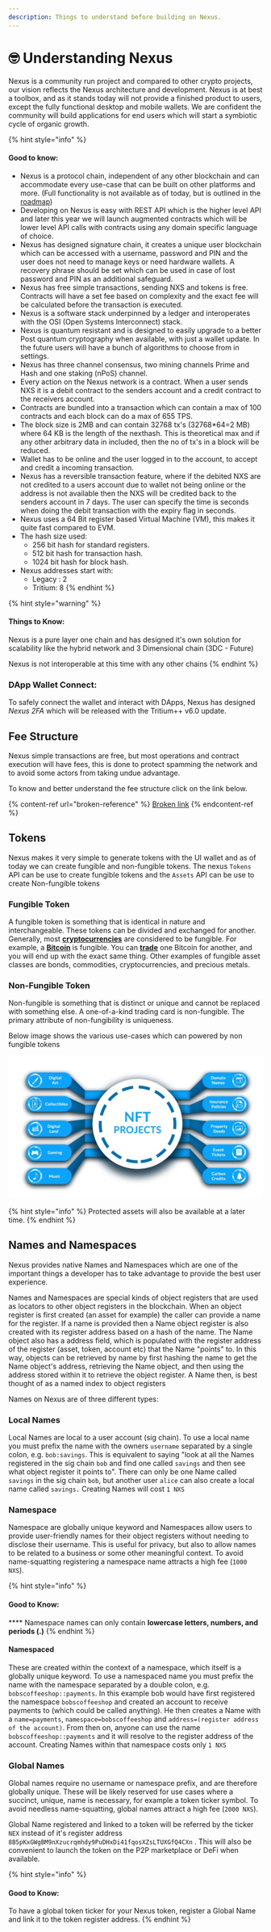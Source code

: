 ```yaml
---
description: Things to understand before building on Nexus.
---
```


# 🤓 Understanding Nexus

Nexus is a community run project and compared to other crypto projects, our vision reflects the Nexus architecture and development. Nexus is at best a toolbox, and as it stands today will  not provide a finished product to users, except the fully functional desktop and mobile wallets. We are confident the community will build applications for end users which will start a symbiotic cycle of organic growth.

{% hint style="info" %}
#### Good to know:

* Nexus is a protocol chain, independent of any other blockchain and can accommodate every use-case that can be built on other platforms and more. (Full functionality is not available as of today, but is outlined in the [roadmap](https://nexus.io/roadmap))
* Developing on Nexus is easy with REST API which is the higher level API and later this year we will launch augmented contracts which will be lower level API calls with contracts using any domain specific language of choice.
* Nexus has designed signature chain, it creates a unique user blockchain which can be accessed with a username, password and PIN and the user does not need to manage keys or need hardware wallets. A recovery phrase should be set which can be used in case of lost password and PIN as an additional safeguard.
* Nexus has free simple transactions, sending NXS and tokens is free. Contracts will have a set fee based on complexity and the exact fee will be calculated before the transaction is executed.
* Nexus is a software stack underpinned by a ledger and interoperates with the OSI (Open Systems Interconnect) stack.
* Nexus is quantum resistant and is designed to easily upgrade to a better Post quantum cryptography when available, with just a wallet update. In the future users will have a bunch of algorithms to choose from in settings.
* Nexus has three channel consensus, two mining channels Prime and Hash and one staking (nPoS) channel.
* Every action on the Nexus network is a contract. When a user sends NXS it is a debit contract to the senders account and a credit contract to the receivers account.
* Contracts are bundled into a transaction which can contain a max of 100 contracts and each block can do a max of 655 TPS.
* The block size is 2MB and can contain 32768 tx's (32768\*64=2 MB) where 64 KB is the length of the nexthash. This is theoretical max and if any other arbitrary data in included, then the no of tx's in a block will be reduced.
* Wallet has to be online and the user logged in to the account, to accept and credit a incoming transaction.
* Nexus has a reversible transaction feature, where if the debited NXS are not credited to a users account due to wallet not being online or the address is not available then the NXS will be credited back to the senders account in 7 days. The user can specify the time is seconds when doing the debit transaction with the expiry flag in seconds.
* Nexus uses a 64 Bit register based Virtual Machine (VM), this makes it quite fast compared to EVM.
* The hash size used:
  * 256 bit hash for standard registers.
  * 512 bit hash for transaction hash.
  * 1024 bit hash for block hash.
* Nexus addresses start with:
  * Legacy : 2
  * Tritium: 8
{% endhint %}



{% hint style="warning" %}
#### Things to Know:

Nexus is a pure layer one chain and has designed it's own solution for scalability like the hybrid network and 3 Dimensional chain (3DC - Future)&#x20;

Nexus is not interoperable at this time with any other chains
{% endhint %}

### DApp Wallet Connect:

To safely connect the wallet and interact with DApps, Nexus has designed _Nexus 2FA_ which will be released with the Tritium++ v6.0 update.

## Fee Structure

Nexus simple transactions are free, but most operations and contract execution will have fees, this is done to protect spamming the network and to avoid some actors from taking undue advantage.

To know and better understand the fee structure click on the link below.

{% content-ref url="broken-reference" %}
[Broken link](broken-reference)
{% endcontent-ref %}

## Tokens

Nexus makes it very simple to generate tokens with the UI wallet and as of today we can create fungible and non-fungible tokens. The nexus `Tokens` API can be use to create fungible tokens and the `Assets` API can be use to create Non-fungible tokens

### Fungible Token

A fungible token is something that is identical in nature and interchangeable. These tokens can be divided and exchanged for another. Generally, most [**cryptocurrencies**](https://phemex.com/blogs/what-are-cryptocurrencies) are considered to be fungible. For example, a [**Bitcoin**](https://phemex.com/academy/what-is-bitcoin) is fungible. You can [**trade**](https://phemex.com/) one Bitcoin for another, and you will end up with the exact same thing. Other examples of fungible asset classes are bonds, commodities, cryptocurrencies, and precious metals.

### Non-Fungible Token

Non-fungible is something that is distinct or unique and cannot be replaced with something else. A one-of-a-kind trading card is non-fungible. The primary attribute of non-fungibility is uniqueness.

Below image shows the various use-cases which can powered by non fungible tokens

![NFT Use-cases](../../.gitbook/assets/NFT.jpeg)

{% hint style="info" %}
Protected assets will also be available at a later time.
{% endhint %}

## Names and Namespaces

Nexus provides native Names and Namespaces which are one of the important things a developer has to take advantage to provide the best user experience.

Names and Namespaces are special kinds of object registers that are used as locators to other object registers in the blockchain. When an object register is first created (an asset for example) the caller can provide a name for the register. If a name is provided then a Name object register is also created with its register address based on a hash of the name. The Name object also has a address field, which is populated with the register address of the register (asset, token, account etc) that the Name "points" to. In this way, objects can be retrieved by name by first hashing the name to get the Name object's address, retrieving the Name object, and then using the address stored within it to retrieve the object register. A Name then, is best thought of as a named index to object registers

Names on Nexus are of three different types:

### Local Names&#x20;

Local Names are local to a user account (sig chain). To use a local name you must prefix the name with the owners `username` separated by a single colon, e.g. `bob:savings`. This is equivalent to saying "look at all the Names registered in the sig chain `bob` and find one called `savings` and then see what object register it points to". There can only be one Name called `savings` in the sig chain `bob`, but another user `alice` can also create a local name called `savings.`  Creating Names will cost `1 NXS`

### Namespace&#x20;

Namespace are globally unique keyword and Namespaces allow users to provide user-friendly names for their object registers without needing to disclose their username. This is useful for privacy, but also to allow names to be related to a business or some other meaningful context. To avoid name-squatting registering a namespace name attracts a high fee (`1000 NXS`).

{% hint style="info" %}
#### **Good to Know:**

&#x20;**** Namespace names can only contain **lowercase letters, numbers, and periods (.)**
{% endhint %}

#### Namespaced&#x20;

These are created within the context of a namespace, which itself is a globally unique keyword.  To use a namespaced name you must prefix the name with the namespace separated by a double colon, e.g. `bobscoffeeshop::payments`. In this example bob would have first registered the namespace `bobscoffeeshop` and created an account to receive payments to (which could be called anything). He then creates a Name with a `name=payments`, `namespace=bobscoffeeshop` and `address=(register address of the account)`. From then on, anyone can use the name `bobscoffeeshop::payments` and it will resolve to the register address of the account. Creating Names within that namespace costs only `1 NXS`

### Global Names

Global names require no username or namespace prefix, and are therefore globally unique. These will be likely reserved for use cases where a succinct, unique, name is necessary, for example a token ticker symbol. To avoid needless name-squatting, global names attract a high fee (`2000 NXS`).&#x20;

Global Name registered and linked to a token will be referred by the ticker `NEX` instead of it's register address `8B5pKxGWgBM9nXzucrqmhdy9PuDHxDi41fqosXZsLTUXGfQ4CXn` . This will also be convenient to launch the token on the P2P marketplace or DeFi when available.

{% hint style="info" %}
#### Good to Know:

To have a global token ticker for your Nexus token, register a Global Name and link it to the token register address.
{% endhint %}


